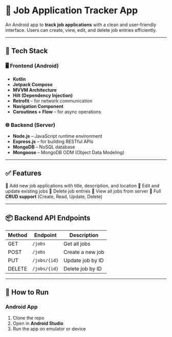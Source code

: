 # 📱 Job Application Tracker App

An Android app to **track job applications** with a clean and user-friendly interface. Users can create, view, edit, and delete job entries efficiently.

---

## 🔧 Tech Stack

### 🖥️ Frontend (Android)
- **Kotlin**
- **Jetpack Compose**
- **MVVM Architecture**
- **Hilt (Dependency Injection)**
- **Retrofit** – for network communication
- **Navigation Component**
- **Coroutines + Flow** – for async operations

### 🌐 Backend (Server)
- **Node.js** – JavaScript runtime environment
- **Express.js** – for building RESTful APIs
- **MongoDB** – NoSQL database
- **Mongoose** – MongoDB ODM (Object Data Modeling)

---

## ✅ Features

🔹 Add new job applications with title, description, and location
🔹 Edit and update existing jobs
🔹 Delete job entries
🔹 View all jobs from server
🔹 Full **CRUD support** (Create, Read, Update, Delete)


---

## 📦 Backend API Endpoints

| Method | Endpoint       | Description          |
|--------|----------------|----------------------|
| GET    | `/jobs`        | Get all jobs         |
| POST   | `/jobs`        | Create a new job     |
| PUT    | `/jobs/{id}`   | Update job by ID     |
| DELETE | `/jobs/{id}`   | Delete job by ID     |

---

## 🚀 How to Run

### Android App
1. Clone the repo
2. Open in **Android Studio**
3. Run the app on emulator or device

